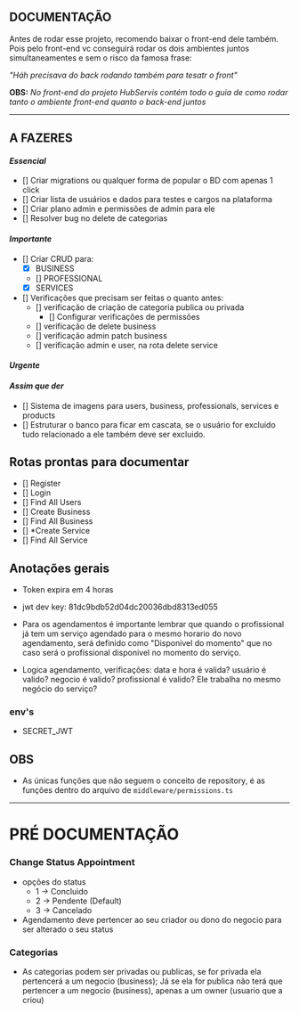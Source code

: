 ## **DOCUMENTAÇÃO**
Antes de rodar esse projeto, recomendo baixar o front-end dele também. Pois pelo front-end vc conseguirá rodar os dois ambientes juntos simultaneamentes e sem o risco da famosa frase: 

_"Háh precisava do back rodando também para tesatr o front"_

**OBS:** _No front-end do projeto HubServis contém todo o guia de como rodar tanto o ambiente front-end quanto o back-end juntos_

---

## **A FAZERES**
#### *Essencial*
- [] Criar migrations ou qualquer forma de popular o BD com apenas 1 click
- [] Criar lista de usuários e dados para testes e cargos na plataforma
- [] Criar plano admin e permissões de admin para ele
- [] Resolver bug no delete de categorias

#### *Importante*
- [] Criar CRUD para:
   - [x] BUSINESS
   - [] PROFESSIONAL
   - [x] SERVICES
   
- [] Verificações que precisam ser feitas o quanto antes:
   - [] verificação de criação de categoria publica ou privada
      - [] Configurar verificações de permissões
   - [] verificação de delete business
   - [] verificação admin patch business
   - [] verificação admin e user, na rota delete service


#### *Urgente*

#### *Assim que der*
- [] Sistema de imagens para users, business, professionals, services e products
- [] Estruturar o banco para ficar em cascata, se o usuário for excluido tudo relacionado a ele também deve ser excluido.

## Rotas prontas para documentar
- [] Register
- [] Login
- [] Find All Users
- [] Create Business
- [] Find All Business
- [] *Create Service
- [] Find All Service

## Anotações gerais
- Token expira em 4 horas
- jwt dev key: 81dc9bdb52d04dc20036dbd8313ed055

- Para os agendamentos é importante lembrar que quando o profissional já tem um serviço agendado para o mesmo horario do novo agendamento, será definido como "Disponivel do momento" que no caso será o profissional disponivel no momento do serviço.

- Logica agendamento, verificações:
data e hora é valida?
usuário é valido?
negocio é valido?
profissional é valido? Ele trabalha no mesmo negócio do serviço?

### env's
- SECRET_JWT

## OBS
- As únicas funções que não seguem o conceito de repository, é as funções dentro do arquivo de `middleware/permissions.ts`

---

# PRÉ DOCUMENTAÇÃO
 ### Change Status Appointment
 - opções do status
    - 1 -> Concluido
    - 2 -> Pendente (Default)
    - 3 -> Cancelado
 - Agendamento deve pertencer ao seu criador ou dono do negocio para ser alterado o seu status
 
 ### Categorias
  - As categorias podem ser privadas ou publicas, se for privada ela pertencerá a um negocio (business); Já se ela for publica não terá que pertencer a um negocio (business), apenas a um owner (usuario que a criou)